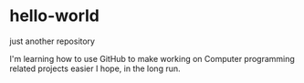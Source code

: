 # hello-world
just another repository

I'm learning how to use GitHub to make working on Computer programming related projects easier I hope, in the long run.
